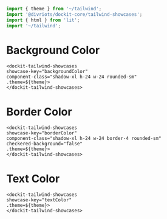 ```js script
import { theme } from '~/tailwind';
import '@divriots/dockit-core/tailwind-showcases';
import { html } from 'lit';
import '~/tailwind';
```

# Background Color

```html:html
<dockit-tailwind-showcases
showcase-key="backgroundColor"
component-class="shadow-xl h-24 w-24 rounded-sm"
.theme=${theme}>
</dockit-tailwind-showcases>
```

# Border Color

```html:html
<dockit-tailwind-showcases
showcase-key="borderColor"
component-class="shadow-xl h-24 w-24 border-4 rounded-sm"
checkered-background="false"
.theme=${theme}>
</dockit-tailwind-showcases>
```

# Text Color

```html:html
<dockit-tailwind-showcases
showcase-key="textColor"
.theme=${theme}>
</dockit-tailwind-showcases>
```
